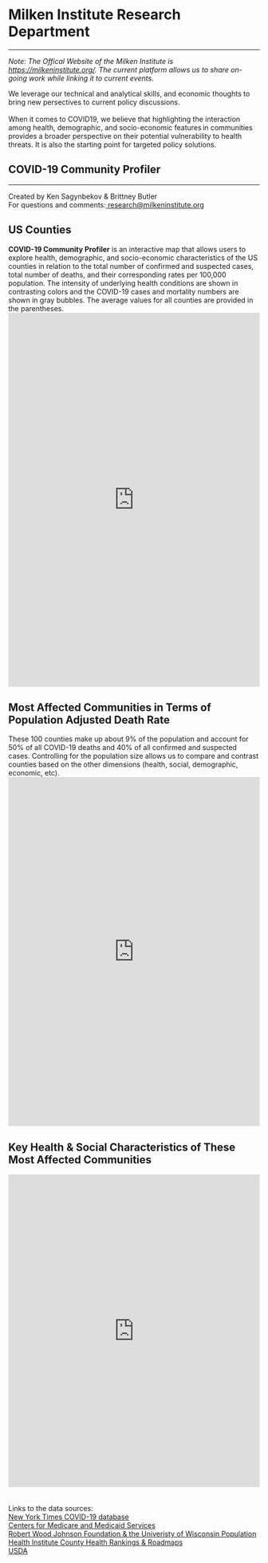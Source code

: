 <br><br>
<head><!-- Global site tag (gtag.js) - Google Analytics -->
<script async src="https://www.googletagmanager.com/gtag/js?id=UA-166686264-1"></script>
<script>
  window.dataLayer = window.dataLayer || [];
  function gtag(){dataLayer.push(arguments);}
  gtag('js', new Date());

  gtag('config', 'UA-166686264-1');
</script>

<H1><b>Milken Institute Research Department </b></H1><Hr>
<i>Note: The Offical Website of the Milken Institute is <a href="https://milkeninstitute.org" target="_blank">https://milkeninstitute.org/</a>.  The current platform allows us to share on-going work while linking it to current events.</i>

We leverage our technical and analytical skills, and economic thoughts to bring new persectives to current policy discussions.<br><br>
When it comes to COVID19, we believe that highlighting the interaction among health, demographic, and socio-economic features in communities provides a broader perspective on their potential vulnerability to health threats. It is also the starting point for targeted policy solutions. <Br>
  
<H2><b> COVID-19 Community Profiler</b> </H2> <Hr>
Created by Ken Sagynbekov & Brittney Butler <br> 
For questions and comments:<a href="mailto:research@milkeninstitute.org"> research@milkeninstitute.org </a><br> 
  
<H2>US Counties </H2>
<b>COVID-19 Community Profiler</b> is an interactive map that allows users to explore health, demographic, and socio-economic characteristics of the US counties in relation to the total number of confirmed and suspected cases, total number of deaths, and their corresponding rates per 100,000 population. The intensity of underlying health conditions are shown in contrasting colors and the COVID-19 cases and mortality numbers are shown in gray bubbles. The average values for all counties are provided in the parentheses. 

<center><iframe src="https://public.tableau.com/views/COVID-19CommunityProfile/Map?:display_count=y&publish=yes&:origin=viz_share_link" width="100%" height="750" frameborder="0"></iframe></center>


<H2>Most Affected Communities in Terms of Population Adjusted Death Rate </H2>
These 100 counties make up about 9% of the population and account for 50% of all COVID-19 deaths and 40% of all confirmed and suspected cases. Controlling for the population size allows us to compare and contrast counties based on the other dimensions (health, social, demographic, economic, etc).

<center><iframe src="https://public.tableau.com/views/100AffectedCounties/Map?:retry=yes&:display_count=y&:origin=viz_share_link" width="100%" height="700" frameborder="0"></iframe></center>


<H2>Key Health & Social Characteristics of These Most Affected Communities </H2>
<center><iframe src="https://public.tableau.com/views/Table_15894891188610/Table?:display_count=y&publish=yes&:origin=viz_share_link" width="100%" height="627" frameborder="0"></iframe></center>

<br>
<br>
<Bh>
Links to the data sources:<br>
<a href="https://www.nytimes.com/interactive/2020/us/coronavirus-us-cases.html" target="_blank">New York Times COVID-19 database</a><br>
<a href="https://www.cms.gov/Research-Statistics-Data-and-Systems/Statistics-Trends-and-Reports/Chronic-Conditions/CC_Main" target="_blank"> Centers for Medicare and Medicaid Services</a> <Br>
<a href= "https://www.countyhealthrankings.org/explore-health-rankings/rankings-data-documentation" target="_blank"> Robert Wood Johnson Foundation & the Univeristy of Wisconsin Population Health Institute County Health Rankings & Roadmaps</a> <Br>
 <a href=" https://www.ers.usda.gov/data-products/county-level-data-sets/" target="_blank"> USDA </a> <Br>


